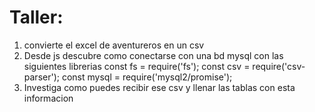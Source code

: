 # Taller:

1. convierte el excel de aventureros en un csv
2. Desde js descubre como conectarse con una bd mysql con las siguientes librerias
const fs = require('fs');
const csv = require('csv-parser');
const mysql = require('mysql2/promise');
3. Investiga como puedes recibir ese csv y llenar las tablas con esta informacion